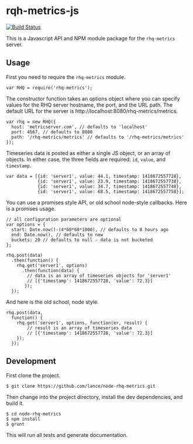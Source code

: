 # rqh-metrics-js

[![Build Status](https://travis-ci.org/lance/rhq-metrics-js.svg?branch=master)](https://travis-ci.org/lance/rhq-metrics-js)

This is a Javascript API and NPM module package for the `rhq-metrics` server.

## Usage
First you need to require the `rhq-metrics` module.

    var RHQ = require('rhq-metrics');

The constructor function takes an options object where you can specify
values for the RHQ server hostname, the port, and the URL path. The
default URL for the server is http://localhost:8080/rhq-metrics/metrics.

    var rhq = new RHQ({
      host: 'metricserver.com', // defaults to 'localhost'
      port: 4567, // defaults to 8080
      path: '/rhq-metrics/metrics' // defaults to '/rhq-metrics/metrics'
    });

Timeseries data is posted as either a single JS object, or an array of objects.
In either case, the three fields are required: `id`, `value`, and `timestamp`.

    var data = [{id: 'server1', value: 44.1, timestamp: 1418672557728},
                {id: 'server1', value: 23.9, timestamp: 1418672557738},
                {id: 'server1', value: 34.7, timestamp: 1418672557748},
                {id: 'server1', value: 68.5, timestamp: 1418672557758}];


You can use a promises style API, or old school node-style callbacks.
Here is a promises usage.
    
    // all configuration parameters are optional
    var options = {
      start: Date.now()-(4*60*60*1000), // defaults to 8 hours ago
      end: Date.now(), // defaults to now
      buckets: 20 // defaults to null - data is not bucketed
    };

    rhq.post(data)
      .then(function() {
        rhq.get('server1', options)
          .then(function(data) {
            // data is an array of timeseries objects for 'server1'
            // [{'timestamp': 1418672557728, 'value': 72.3}]
           });
      });

And here is the old school, node style.

    rhq.post(data,
      function() {
        rhq.get('server1', options, function(er, result) {
            // result is an array of timeseries data
            // [{'timestamp': 1418672557728, 'value': 72.3}]
        });
      });

## Development

First clone the project.

    $ git clone https://github.com/lance/node-rhq-metrics.git

Then change into the project directory, install the dev dependencies, and build it.

    $ cd node-rhq-metrics
    $ npm install
    $ grunt

This will run all tests and generate documentation.
